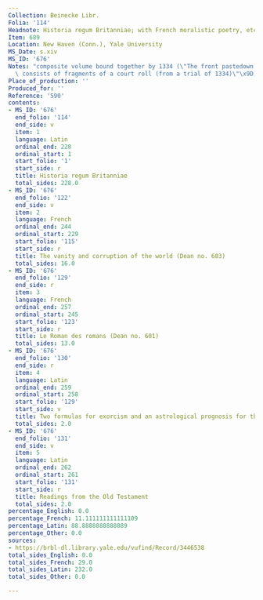 ```yaml
---
Collection: Beinecke Libr.
Folia: '114'
Headnote: Historia regum Britanniae; with French moralistic poetry, etc.
Item: 689
Location: New Haven (Conn.), Yale University
MS_Date: s.xiv
MS_ID: '676'
Notes: "composite volume bound together by 1334 (\"The front pastedown (detached)\
  \ consists of fragments of a court roll (from a trial of 1334)\"\x9D)"
Place_of_production: ''
Produced_for: ''
Reference: '590'
contents:
- MS_ID: '676'
  end_folio: '114'
  end_side: v
  item: 1
  language: Latin
  ordinal_end: 228
  ordinal_start: 1
  start_folio: '1'
  start_side: r
  title: Historia regum Britanniae
  total_sides: 228.0
- MS_ID: '676'
  end_folio: '122'
  end_side: v
  item: 2
  language: French
  ordinal_end: 244
  ordinal_start: 229
  start_folio: '115'
  start_side: r
  title: The vanity and corruption of the world (Dean no. 603)
  total_sides: 16.0
- MS_ID: '676'
  end_folio: '129'
  end_side: r
  item: 3
  language: French
  ordinal_end: 257
  ordinal_start: 245
  start_folio: '123'
  start_side: r
  title: Le Roman des romans (Dean no. 601)
  total_sides: 13.0
- MS_ID: '676'
  end_folio: '130'
  end_side: r
  item: 4
  language: Latin
  ordinal_end: 259
  ordinal_start: 258
  start_folio: '129'
  start_side: v
  title: Two formulas for exorcism and an astrological prognosis for the year 1186
  total_sides: 2.0
- MS_ID: '676'
  end_folio: '131'
  end_side: v
  item: 5
  language: Latin
  ordinal_end: 262
  ordinal_start: 261
  start_folio: '131'
  start_side: r
  title: Readings from the Old Testament
  total_sides: 2.0
percentage_English: 0.0
percentage_French: 11.111111111111109
percentage_Latin: 88.8888888888889
percentage_Other: 0.0
sources:
- https://brbl-dl.library.yale.edu/vufind/Record/3446538
total_sides_English: 0.0
total_sides_French: 29.0
total_sides_Latin: 232.0
total_sides_Other: 0.0

---
```

